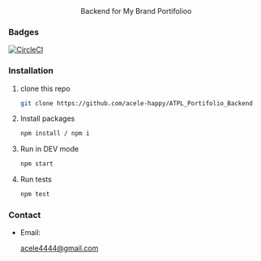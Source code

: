 
<div align="center">
    Backend for My Brand Portifolioo 
</div>

### Badges
[![CircleCI](https://circleci.com/gh/acele-happy/ATPL_Portifolio_Backend/tree/main.svg?style=svg)](https://circleci.com/gh/acele-happy/ATPL_Portifolio_Backend/tree/main)
<!-- [![codecov.io](https://codecov.io/github/acele-happy/ATPL_Portifolio_Backend/coverage.svg?branch=main)](https://codecov.io/github/acele-happy/ATPL_Portifolio_Backend) -->

### Installation

1. clone this repo
   ```sh
   git clone https://github.com/acele-happy/ATPL_Portifolio_Backend
   ```
2. Install packages
   ```sh
   npm install / npm i
   ```
3. Run in DEV mode
   ```sh
   npm start
   ```

4. Run tests
    ```sh
    npm test
    ```

### Contact
- Email:<p>acele4444@gmail.com</p>